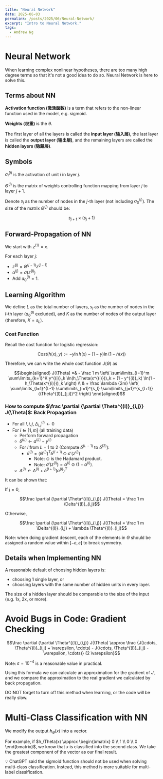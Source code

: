 ```yaml
---
title: "Neural Network"
date: 2025-06-03
permalink: /posts/2025/06/Neural-Network/
excerpt: "Intro to Neural Network."
tags:
  - Andrew Ng
---
```


# Neural Network

When learning complex nonlinear hypotheses, there are too many high degree terms so that it's not a good idea to do so. Neural Network is here to solve this.

## Terms about NN

**Activation function (激活函数)** is a term that refers to the non-linear function used in the model, e.g. sigmoid.

**Weights (权重)** is the $\theta$.

The first layer of all the layers is called the **input layer (输入层)**, the last layer is called the **output layer (输出层)**, and the remaining layers are called the **hidden layers (隐藏层)**.

## Symbols

$a^{(j)}_i$ is the activation of unit $i$ in layer $j$.

$\Theta^{(j)}$ is the matrix of weights controlling function mapping from layer $j$ to layer $j+1$.

Denote $s_j$ as the number of nodes in the $j$-th layer (not including $a^{(j)}_0$). The size of the matrix $\Theta^{(j)}$ should be:

$$s_{j+1} \times (s_j + 1)$$

## Forward-Propagation of NN

We start with $z^{(1)} = x$.

For each layer $j$:
- $z^{(j)} = \Theta^{(j-1)} z^{(j-1)}$
- $a^{(j)} = \sigma(z^{(j)})$
- Add $a^{(j)}_0 = 1$.

## Learning Algorithm

We define $L$ as the total number of layers, $s_l$ as the number of nodes in the $l$-th layer ($a^{(l)}_0$ excluded), and $K$ as the number of nodes of the output layer (therefore, $K = s_L$).

### Cost Function

Recall the cost function for logistic regression:

$$\text{Cost}(h(x), y) := - y \ln h(x) - (1 - y) \ln (1 - h(x))$$

Therefore, we can write the whole cost function $J(\Theta)$ as

$$\begin{aligned}
    J(\Theta) =& - \frac 1 m \left( \sum\limits_{i=1}^m \sum\limits_{k=1}^K y^{(i)}_k \ln(h_\Theta(x^{(i)}))_k + (1 - y^{(i)}_k) \ln(1 - h_\Theta(x^{(i)}))_k \right) \\
    & + \frac \lambda {2m} \left( \sum\limits_{l=1}^{L-1} \sum\limits_{i=1}^{s_l} \sum\limits_{j=1}^{s_{l+1}} (\Theta^{(l)}_{j,i})^2 \right)
\end{aligned}$$

### How to compute $\frac \partial {\partial \Theta^{(l)}_{i,j}} J(\Theta)$: Back Propagation

- For all $l,i,j$, $\Delta^{(l)}_{i,j} \gets 0$
- For $i \in [1,m]$ (all training data)
  - Perform forward propagation
  - $\delta^{(L)} \gets a^{(L)} - y^{(i)}$
  - For $l$ from $L-1$ to $2$ (Compute $\delta^{(L-1)}$ to $\delta^{(2)}$):
    - $\delta^{(l)} = (\Theta^{(l)})^T \delta^{(l+1)} \odot \sigma'(z^{(l)})$
      - Note: $\odot$ is the Hadamard product.
      - Note: $\sigma'(z^{(l)}) = a^{(l)} \odot (1 - a^{(l)})$.
  - $\Delta^{(l)} \gets \Delta^{(l)} + \delta^{(l+1)} (a^{(l)})^T$

It can be shown that:

If $j=0$,

$$\frac \partial {\partial \Theta^{(l)}_{i,j}} J(\Theta) = \frac 1 m \Delta^{(l)}_{i,j}$$

Otherwise,

$$\frac \partial {\partial \Theta^{(l)}_{i,j}} J(\Theta) = \frac 1 m \Delta^{(l)}_{i,j} + \lambda \Theta^{(l)}_{i,j}$$

Note: when doing gradient descent, each of the elements in $\Theta$ should be assigned a random value within $[-\varepsilon, \varepsilon]$ to break symmetry.

## Details when Implementing NN

A reasonable default of choosing hidden layers is:
- choosing 1 single layer, or
- choosing layers with the same number of hidden units in every layer.

The size of a hidden layer should be comparable to the size of the input (e.g. 1x, 2x, or more).

# Avoid Bugs in Code: Gradient Checking

$$\frac \partial {\partial \Theta^{(l)}_{i,j}} J(\Theta) \approx \frac {J(\cdots, \Theta^{(l)}_{i,j} + \varepsilon, \cdots) - J(\cdots, \Theta^{(l)}_{i,j} - \varepsilon, \cdots)} {2 \varepsilon}$$

Note: $\varepsilon = 10^{-4}$ is a reasonable value in practical.

Using this formula we can calculate an approximation for the gradient of $J$, and we compare the approximation to the real gradient we calculated by back propagation.

DO NOT forget to turn off this method when learning, or the code will be really slow.

# Multi-Class Classification with NN

We modify the output $h_\Theta(x)$ into a vector.

For example, if $h_\Theta(x) \approx \begin{bmatrix} 0 \\ 1 \\ 0 \\ 0 \end{bmatrix}$, we know that $x$ is classified into the second class. We take the greatest component of the vector as our final result.

💡 ChatGPT said the sigmoid function should not be used when solving multi-class classification. Instead, this method is more suitable for multi-label classification.
